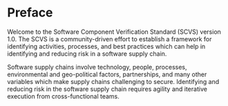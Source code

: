 # Preface

Welcome to the Software Component Verification Standard (SCVS) version 1.0. The SCVS is a community-driven effort to establish a framework for identifying activities, processes, and best practices which can help in identifying and reducing risk in a software supply chain.

Software supply chains involve technology, people, processes, environmental and geo-political factors, partnerships, and many other variables which make supply chains challenging to secure. Identifying and reducing risk in the software supply chain requires agility and iterative execution from cross-functional teams.

